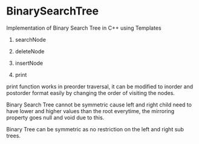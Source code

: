 # BinarySearchTree

Implementation of Binary Search Tree in C++ using Templates

1. searchNode

2. deleteNode

3. insertNode

4. print

print function works in preorder traversal, it can be modified to inorder and postorder format easily by changing the order of visiting the nodes.

Binary Search Tree cannot be symmetric cause left and right child need to have lower and higher values than the root everytime, the mirroring property goes null and void due to this.

Binary Tree can be symmetric as no restriction on the left and right sub trees.
